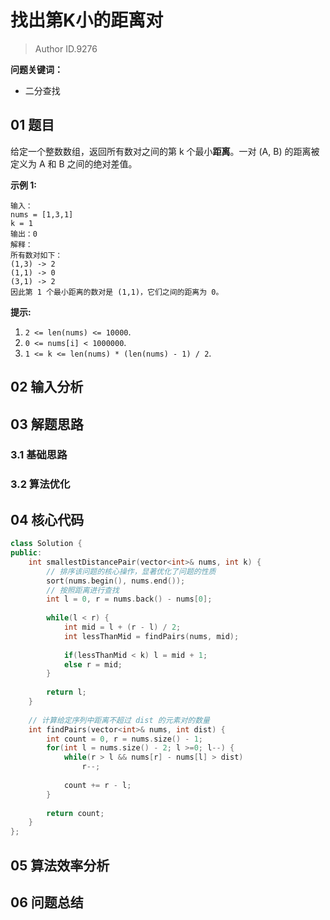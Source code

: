 # 找出第K小的距离对
> Author ID.9276 

**问题关键词：**

- 二分查找

## 01 题目

给定一个整数数组，返回所有数对之间的第 k 个最小**距离**。一对 (A, B) 的距离被定义为 A 和 B 之间的绝对差值。

**示例 1:**

```
输入：
nums = [1,3,1]
k = 1
输出：0 
解释：
所有数对如下：
(1,3) -> 2
(1,1) -> 0
(3,1) -> 2
因此第 1 个最小距离的数对是 (1,1)，它们之间的距离为 0。
```

**提示:**

1. `2 <= len(nums) <= 10000`.
2. `0 <= nums[i] < 1000000`.
3. `1 <= k <= len(nums) * (len(nums) - 1) / 2`.

## 02 输入分析



## 03 解题思路

### 3.1 基础思路



### 3.2 算法优化



## 04 核心代码

```c++
class Solution {
public:
    int smallestDistancePair(vector<int>& nums, int k) {
        // 排序该问题的核心操作，显著优化了问题的性质
        sort(nums.begin(), nums.end());
        // 按照距离进行查找
        int l = 0, r = nums.back() - nums[0];
        
        while(l < r) {
            int mid = l + (r - l) / 2;
            int lessThanMid = findPairs(nums, mid);
            
            if(lessThanMid < k) l = mid + 1;
            else r = mid;
        }
        
        return l;
    }
    
    // 计算给定序列中距离不超过 dist 的元素对的数量
    int findPairs(vector<int>& nums, int dist) {
        int count = 0, r = nums.size() - 1;
        for(int l = nums.size() - 2; l >=0; l--) {
            while(r > l && nums[r] - nums[l] > dist)
                r--;
            
            count += r - l;
        }
        
        return count;
    }
};
```



## 05 算法效率分析



## 06 问题总结

